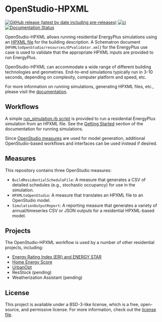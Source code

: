 # OpenStudio-HPXML

[![GitHub release (latest by date including pre-releases)](https://img.shields.io/github/v/release/NREL/OpenStudio-HPXML?include_prereleases)](https://github.com/NREL/OpenStudio-HPXML/releases)
[![ci](https://github.com/NREL/OpenStudio-HPXML/workflows/ci/badge.svg)](https://github.com/NREL/OpenStudio-HPXML/actions)
[![Documentation Status](https://readthedocs.org/projects/openstudio-hpxml/badge/?version=latest)](https://openstudio-hpxml.readthedocs.io/en/latest/?badge=latest)

OpenStudio-HPXML allows running residential EnergyPlus simulations using an [HPXML file](https://hpxml.nrel.gov/) for the building description.
A Schematron document (`HPXMLtoOpenStudio/resources/EPvalidator.xml`) for the EnergyPlus use case is used to validate that the appropriate HPXML inputs are provided to run EnergyPlus.

OpenStudio-HPXML can accommodate a wide range of different building technologies and geometries.
End-to-end simulations typically run in 3-10 seconds, depending on complexity, computer platform and speed, etc.

For more information on running simulations, generating HPXML files, etc., please visit the [documentation](https://openstudio-hpxml.readthedocs.io/en/latest).

## Workflows

A simple [run_simulation.rb script](https://github.com/NREL/OpenStudio-HPXML/blob/master/workflow/run_simulation.rb) is provided to run a residential EnergyPlus simulation from an HPXML file.
See the [Getting Started](https://openstudio-hpxml.readthedocs.io/en/latest/getting_started.html#getting-started) section of the documentation for running simulations.

Since [OpenStudio measures](http://nrel.github.io/OpenStudio-user-documentation/getting_started/about_measures/) are used for model generation, additional OpenStudio-based workflows and interfaces can be used instead if desired.

## Measures

This repository contains three OpenStudio measures:
- `BuildResidentialScheduleFile`: A measure that generates a CSV of detailed schedules (e.g., stochastic occupancy) for use in the simulation.
- `HPXMLtoOpenStudio`: A measure that translates an HPXML file to an OpenStudio model.
- `SimulationOutputReport`: A reporting measure that generates a variety of annual/timeseries CSV or JSON outputs for a residential HPXML-based model.

## Projects

The OpenStudio-HPXML workflow is used by a number of other residential projects, including:
- [Energy Rating Index (ERI) and ENERGY STAR](https://github.com/NREL/OpenStudio-ERI)
- [Home Energy Score](https://betterbuildingssolutioncenter.energy.gov/home-energy-score)
- [UrbanOpt](https://www.nrel.gov/buildings/urbanopt.html)
- ResStock (pending)
- Weatherization Assistant (pending)

## License

This project is available under a BSD-3-like license, which is a free, open-source, and permissive license. For more information, check out the [license file](https://github.com/NREL/OpenStudio-HPXML/blob/master/LICENSE.md).
